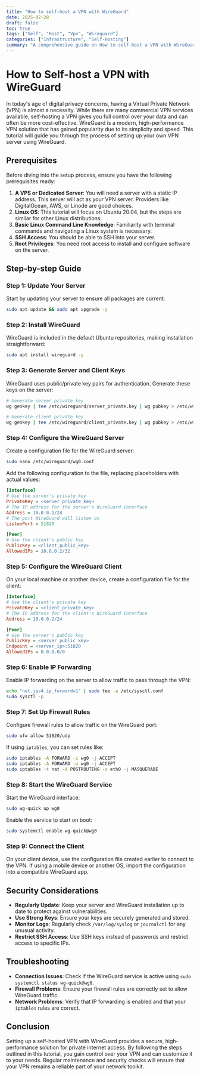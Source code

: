 ```yaml
---
title: "How to self-host a VPN with WireGuard"
date: 2025-02-28
draft: false
toc: true
tags: ["Self", "Host", "Vpn", "Wireguard"]
categories: ["Infrastructure", "Self-Hosting"]
summary: "A comprehensive guide on How to self-host a VPN with WireGuard."
---
```


# How to Self-host a VPN with WireGuard

In today's age of digital privacy concerns, having a Virtual Private Network (VPN) is almost a necessity. While there are many commercial VPN services available, self-hosting a VPN gives you full control over your data and can often be more cost-effective. WireGuard is a modern, high-performance VPN solution that has gained popularity due to its simplicity and speed. This tutorial will guide you through the process of setting up your own VPN server using WireGuard.

## Prerequisites

Before diving into the setup process, ensure you have the following prerequisites ready:

1. **A VPS or Dedicated Server**: You will need a server with a static IP address. This server will act as your VPN server. Providers like DigitalOcean, AWS, or Linode are good choices.
2. **Linux OS**: This tutorial will focus on Ubuntu 20.04, but the steps are similar for other Linux distributions.
3. **Basic Linux Command Line Knowledge**: Familiarity with terminal commands and navigating a Linux system is necessary.
4. **SSH Access**: You should be able to SSH into your server.
5. **Root Privileges**: You need root access to install and configure software on the server.

## Step-by-step Guide

### Step 1: Update Your Server

Start by updating your server to ensure all packages are current:

```bash
sudo apt update && sudo apt upgrade -y
```

### Step 2: Install WireGuard

WireGuard is included in the default Ubuntu repositories, making installation straightforward:

```bash
sudo apt install wireguard -y
```

### Step 3: Generate Server and Client Keys

WireGuard uses public/private key pairs for authentication. Generate these keys on the server:

```bash
# Generate server private key
wg genkey | tee /etc/wireguard/server_private.key | wg pubkey > /etc/wireguard/server_public.key

# Generate client private key
wg genkey | tee /etc/wireguard/client_private.key | wg pubkey > /etc/wireguard/client_public.key
```

### Step 4: Configure the WireGuard Server

Create a configuration file for the WireGuard server:

```bash
sudo nano /etc/wireguard/wg0.conf
```

Add the following configuration to the file, replacing placeholders with actual values:

```ini
[Interface]
# Use the server's private key
PrivateKey = <server_private_key>
# The IP address for the server's WireGuard interface
Address = 10.0.0.1/24
# The port WireGuard will listen on
ListenPort = 51820

[Peer]
# Use the client's public key
PublicKey = <client_public_key>
AllowedIPs = 10.0.0.2/32
```

### Step 5: Configure the WireGuard Client

On your local machine or another device, create a configuration file for the client:

```ini
[Interface]
# Use the client's private key
PrivateKey = <client_private_key>
# The IP address for the client's WireGuard interface
Address = 10.0.0.2/24

[Peer]
# Use the server's public key
PublicKey = <server_public_key>
Endpoint = <server_ip>:51820
AllowedIPs = 0.0.0.0/0
```

### Step 6: Enable IP Forwarding

Enable IP forwarding on the server to allow traffic to pass through the VPN:

```bash
echo "net.ipv4.ip_forward=1" | sudo tee -a /etc/sysctl.conf
sudo sysctl -p
```

### Step 7: Set Up Firewall Rules

Configure firewall rules to allow traffic on the WireGuard port:

```bash
sudo ufw allow 51820/udp
```

If using `iptables`, you can set rules like:

```bash
sudo iptables -A FORWARD -i wg0 -j ACCEPT
sudo iptables -A FORWARD -o wg0 -j ACCEPT
sudo iptables -t nat -A POSTROUTING -o eth0 -j MASQUERADE
```

### Step 8: Start the WireGuard Service

Start the WireGuard interface:

```bash
sudo wg-quick up wg0
```

Enable the service to start on boot:

```bash
sudo systemctl enable wg-quick@wg0
```

### Step 9: Connect the Client

On your client device, use the configuration file created earlier to connect to the VPN. If using a mobile device or another OS, import the configuration into a compatible WireGuard app.

## Security Considerations

- **Regularly Update**: Keep your server and WireGuard installation up to date to protect against vulnerabilities.
- **Use Strong Keys**: Ensure your keys are securely generated and stored.
- **Monitor Logs**: Regularly check `/var/log/syslog` or `journalctl` for any unusual activity.
- **Restrict SSH Access**: Use SSH keys instead of passwords and restrict access to specific IPs.

## Troubleshooting

- **Connection Issues**: Check if the WireGuard service is active using `sudo systemctl status wg-quick@wg0`.
- **Firewall Problems**: Ensure your firewall rules are correctly set to allow WireGuard traffic.
- **Network Problems**: Verify that IP forwarding is enabled and that your `iptables` rules are correct.

## Conclusion

Setting up a self-hosted VPN with WireGuard provides a secure, high-performance solution for private internet access. By following the steps outlined in this tutorial, you gain control over your VPN and can customize it to your needs. Regular maintenance and security checks will ensure that your VPN remains a reliable part of your network toolkit.